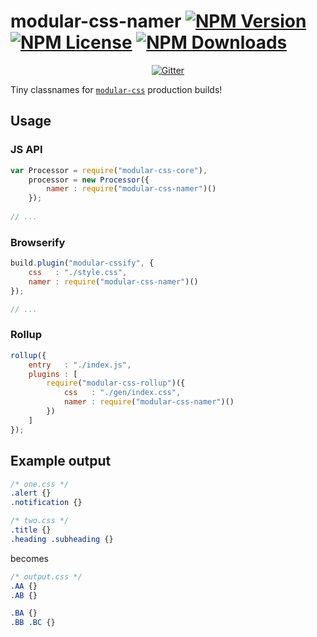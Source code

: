 modular-css-namer [![NPM Version](https://img.shields.io/npm/v/modular-css-namer.svg)](https://www.npmjs.com/package/modular-css-namer) [![NPM License](https://img.shields.io/npm/l/modular-css-namer.svg)](https://www.npmjs.com/package/modular-css-namer) [![NPM Downloads](https://img.shields.io/npm/dm/modular-css-namer.svg)](https://www.npmjs.com/package/modular-css-namer)
=================

<p align="center">
    <a href="https://gitter.im/modular-css/modular-css"><img src="https://img.shields.io/gitter/room/modular-css/modular-css.svg" alt="Gitter" /></a>
</p>

Tiny classnames for [`modular-css`](https://github.com/tivac/modular-css) production builds!

## Usage

### JS API

```js
var Processor = require("modular-css-core"),
    processor = new Processor({
        namer : require("modular-css-namer")()
    });
    
// ...
```

### Browserify

```js
build.plugin("modular-cssify", {
    css   : "./style.css",
    namer : require("modular-css-namer")()
});

// ...
```

### Rollup

```js
rollup({
    entry   : "./index.js",
    plugins : [
        require("modular-css-rollup")({
            css   : "./gen/index.css",
            namer : require("modular-css-namer")()
        })
    ]
});
```

## Example output

```css
/* one.css */
.alert {}
.notification {}

/* two.css */
.title {}
.heading .subheading {}
```

becomes

```css
/* output.css */
.AA {}
.AB {}

.BA {}
.BB .BC {}
```
